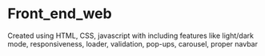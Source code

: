 # Front_end_web
Created using HTML, CSS, javascript with including features like light/dark mode, responsiveness, loader, validation, pop-ups, carousel, proper navbar
